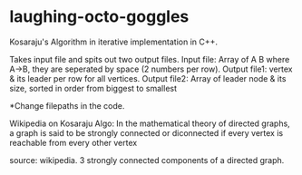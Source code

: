 # laughing-octo-goggles
Kosaraju's Algorithm in iterative implementation in C++.

Takes input file and spits out two output files.
Input file: Array of A B where A->B, they are seperated by space (2 numbers per row).
Output file1: vertex & its leader per row for all vertices.
Output file2: Array of leader node & its size, sorted in order from biggest to smallest

*Change filepaths in the code.


Wikipedia on Kosaraju Algo: In the mathematical theory of directed graphs, a graph is said to be strongly connected or diconnected if every vertex is reachable from every other vertex

source: wikipedia. 3 strongly connected components of a directed graph.

